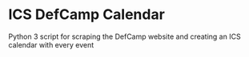 # ICS DefCamp Calendar

Python 3 script for scraping the DefCamp website and creating an ICS calendar with every event
